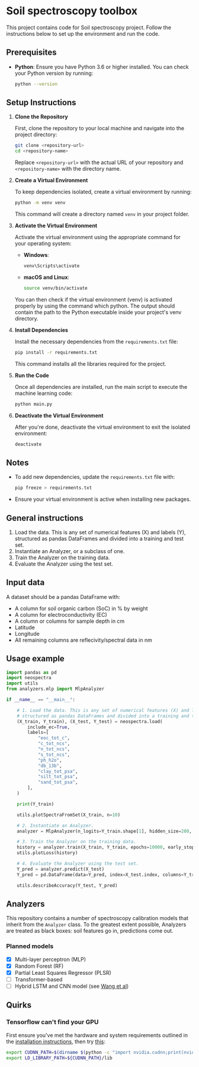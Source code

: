 # Soil spectroscopy toolbox


This project contains code for Soil spectroscopy project. Follow the instructions below to set up the environment and run the code.

## Prerequisites

- **Python**: Ensure you have Python 3.6 or higher installed. You can check your Python version by running:
  ```bash
  python --version
  ```

## Setup Instructions

1. **Clone the Repository**

   First, clone the repository to your local machine and navigate into the project directory:

   ```bash
   git clone <repository-url>
   cd <repository-name>
   ```

   Replace `<repository-url>` with the actual URL of your repository and `<repository-name>` with the directory name.

2. **Create a Virtual Environment**

   To keep dependencies isolated, create a virtual environment by running:

   ```bash
   python -m venv venv
   ```

   This command will create a directory named `venv` in your project folder.

3. **Activate the Virtual Environment**

   Activate the virtual environment using the appropriate command for your operating system:

   - **Windows**:
     ```bash
     venv\Scripts\activate
     ```

   - **macOS and Linux**:
     ```bash
     source venv/bin/activate
     ```

   You can then check if the virtual environment (venv) is activated properly by using the command which python. The output should contain the path to the Python executable inside your project's venv directory.

4. **Install Dependencies**

   Install the necessary dependencies from the `requirements.txt` file:

   ```bash
   pip install -r requirements.txt
   ```

   This command installs all the libraries required for the project.

5. **Run the Code**

   Once all dependencies are installed, run the main script to execute the machine learning code:

   ```bash
   python main.py
   ```

6. **Deactivate the Virtual Environment**

   After you're done, deactivate the virtual environment to exit the isolated environment:

   ```bash
   deactivate
   ```

## Notes

- To add new dependencies, update the `requirements.txt` file with:
  ```bash
  pip freeze > requirements.txt
  ```
- Ensure your virtual environment is active when installing new packages.



## General instructions

1. Load the data. This is any set of numerical features (X) and labels (Y), structured as pandas DataFrames and divided into a training and test set.
2. Instantiate an Analyzer, or a subclass of one.
3. Train the Analyzer on the training data.
4. Evaluate the Analyzer using the test set.


## Input data

A dataset should be a pandas DataFrame with:

- A column for soil organic carbon (SoC) in % by weight
- A column for electroconductivity (EC)
- A column or columns for sample depth in cm
- Latitude
- Longitude
- All remaining columns are reflecivity/spectral data in nm

## Usage example
```python
import pandas as pd
import neospectra
import utils
from analyzers.mlp import MlpAnalyzer

if __name__ == "__main__":

    # 1. Load the data. This is any set of numerical features (X) and labels (Y),
    # structured as pandas DataFrames and divided into a training and test set.
    (X_train, Y_train), (X_test, Y_test) = neospectra.load(
        include_ec=True,
        labels=[
            "eoc_tot_c",
            "c_tot_ncs",
            "n_tot_ncs",
            "s_tot_ncs",
            "ph_h2o",
            "db_13b",
            "clay_tot_psa",
            "silt_tot_psa",
            "sand_tot_psa",
        ],
    )

    print(Y_train)

    utils.plotSpectraFromSet(X_train, n=10)

    # 2. Instantiate an Analyzer.
    analyzer = MlpAnalyzer(n_logits=Y_train.shape[1], hidden_size=200, lr=1e-4)

    # 3. Train the Analyzer on the training data.
    history = analyzer.train(X_train, Y_train, epochs=10000, early_stop_patience=500)
    utils.plotLoss(history)

    # 4. Evaluate the Analyzer using the test set.
    Y_pred = analyzer.predict(X_test)
    Y_pred = pd.DataFrame(data=Y_pred, index=X_test.index, columns=Y_train.columns)

    utils.describeAccuracy(Y_test, Y_pred)

```

## Analyzers

This repository contains a number of spectroscopy calibration models that inherit from the `Analyzer` class. To the greatest extent possible, Analyzers are treated as black boxes: soil features go in, predictions come out.

### Planned models

- [x] Multi-layer perceptron (MLP)
- [x] Random Forest (RF)
- [x] Partial Least Squares Regressor (PLSR)
- [ ] Transformer-based
- [ ] Hybrid LSTM and CNN model (see [Wang et al](https://www.sciencedirect.com/science/article/pii/S016816992300738X?entityID=https%3A%2F%2Flogin.cmu.edu%2Fidp%2Fshibboleth&pes=vor))

## Quirks

### Tensorflow can't find your GPU

First ensure you've met the hardware and system requirements outlined in the [installation instructions](https://www.tensorflow.org/install/pip), then try [this](https://stackoverflow.com/a/77528450/6238455):

```bash
export CUDNN_PATH=$(dirname $(python -c "import nvidia.cudnn;print(nvidia.cudnn.__file__)"))
export LD_LIBRARY_PATH=${CUDNN_PATH}/lib
```

